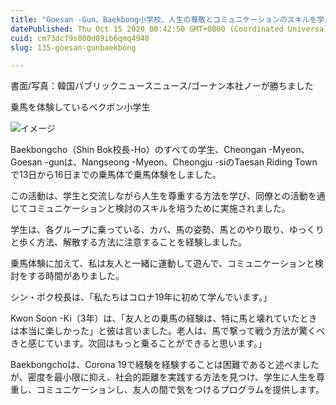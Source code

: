 ```yaml
---
title: "Goesan -Gun、Baekbong小学校、人生の尊敬とコミュニケーションのスキルを学ぶための乗馬の経験"
datePublished: Thu Oct 15 2020 00:42:50 GMT+0000 (Coordinated Universal Time)
cuid: cm73dcf9s000d09ib6qmq4948
slug: 135-goesan-gunbaekbong

---
```



書面/写真：韓国パブリックニュースニュース/ゴーナン本社ノーが勝ちました

乗馬を体験しているベクボン小学生

![イメージ](https://cdn.hashnode.com/res/hashnode/image/upload/v1739452897620/ccceda27-09ab-4fe8-9927-0de0ed3a49a5.jpeg)

Baekbongcho（Shin Bok校長-Ho）のすべての学生、Cheongan -Myeon、Goesan -gunは、Nangseong -Myeon、Cheongju -siのTaesan Riding Townで13日から16日までの乗馬体で乗馬体験をしました。

この活動は、学生と交流しながら人生を尊重する方法を学び、同僚との活動を通じてコミュニケーションと検討のスキルを培うために実施されました。

学生は、各グループに乗っている、カバ、馬の姿勢、馬とのやり取り、ゆっくりと歩く方法、解散する方法に注意することを経験しました。

乗馬体験に加えて、私は友人と一緒に運動して遊んで、コミュニケーションと検討をする時間がありました。

シン・ボク校長は、「私たちはコロナ19年に初めて学んでいます。」

Kwon Soon -Ki（3年）は、「友人との乗馬の経験は、特に馬と壊れていたときは本当に楽しかった」と彼は言いました。老人は、馬で撃って戦う方法が驚くべきと感じています。次回はもっと乗ることができると思います。」

Baekbongchoは、Corona 19で経験を経験することは困難であると述べましたが、密度を最小限に抑え、社会的距離を実践する方法を見つけ、学生に人生を尊重し、コミュニケーションし、友人の間で気をつけるプログラムを提供します。
